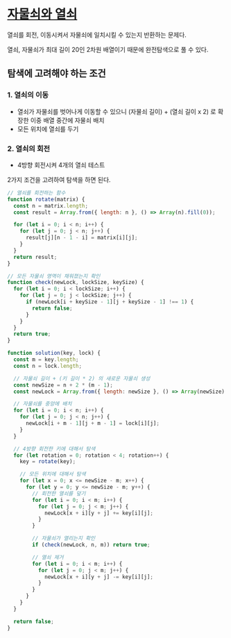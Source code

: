 # [자물쇠와 열쇠](https://school.programmers.co.kr/learn/courses/30/lessons/60059)

열쇠를 회전, 이동시켜서 자물쇠에 일치시킬 수 있는지 반환하는 문제다.

열쇠, 자물쇠가 최대 길이 20인 2차원 배열이기 때문에 완전탐색으로 풀 수 있다.

## 탐색에 고려해야 하는 조건

### 1. 열쇠의 이동

- 열쇠가 자물쇠를 벗어나게 이동할 수 있으니 (자물쇠 길이) + (열쇠 길이 x 2) 로 확장한 이중 배열 중간에 자물쇠 배치
- 모든 위치에 열쇠를 두기

### 2. 열쇠의 회전

- 4방향 회전시켜 4개의 열쇠 테스트

2가지 조건을 고려하여 탐색을 하면 된다.

```js
// 열쇠를 회전하는 함수
function rotate(matrix) {
  const n = matrix.length;
  const result = Array.from({ length: n }, () => Array(n).fill(0));

  for (let i = 0; i < n; i++) {
    for (let j = 0; j < n; j++) {
      result[j][n - 1 - i] = matrix[i][j];
    }
  }
  return result;
}

// 모든 자물쇠 영역이 채워졌는지 확인
function check(newLock, lockSize, keySize) {
  for (let i = 0; i < lockSize; i++) {
    for (let j = 0; j < lockSize; j++) {
      if (newLock[i + keySize - 1][j + keySize - 1] !== 1) {
        return false;
      }
    }
  }
  return true;
}

function solution(key, lock) {
  const m = key.length;
  const n = lock.length;

  // 자물쇠 길이 + (키 길이 * 2) 의 새로운 자물쇠 생성
  const newSize = n + 2 * (m - 1);
  const newLock = Array.from({ length: newSize }, () => Array(newSize).fill(0));

  // 자물쇠를 중앙에 배치
  for (let i = 0; i < n; i++) {
    for (let j = 0; j < n; j++) {
      newLock[i + m - 1][j + m - 1] = lock[i][j];
    }
  }

  // 4방향 회전한 키에 대해서 탐색
  for (let rotation = 0; rotation < 4; rotation++) {
    key = rotate(key);

    // 모든 위치에 대해서 탐색
    for (let x = 0; x <= newSize - m; x++) {
      for (let y = 0; y <= newSize - m; y++) {
        // 회전한 열쇠를 덮기
        for (let i = 0; i < m; i++) {
          for (let j = 0; j < m; j++) {
            newLock[x + i][y + j] += key[i][j];
          }
        }

        // 자물쇠가 열리는지 확인
        if (check(newLock, n, m)) return true;

        // 열쇠 제거
        for (let i = 0; i < m; i++) {
          for (let j = 0; j < m; j++) {
            newLock[x + i][y + j] -= key[i][j];
          }
        }
      }
    }
  }

  return false;
}
```
